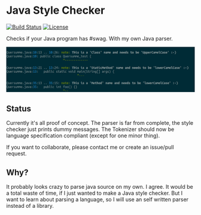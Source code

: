 Java Style Checker
==================
[![Build Status](https://img.shields.io/travis/LukasKalbertodt/jswag/master.svg)](https://travis-ci.org/LukasKalbertodt/jswag)
[![License](https://img.shields.io/github/license/LukasKalbertodt/jswag.svg)]()

Checks if your Java program has #swag. With my own Java parser.

![alt text](https://raw.githubusercontent.com/LukasKalbertodt/jswag/master/media/early_showcase.png "Proof of concept showcase")

## Status
Currently it's all proof of concept. The parser is far from complete,
the style checker just prints dummy messages. The Tokenizer should now be
language specification compliant (except for one minor thing).

If you want to collaborate, please contact me or create an issue/pull request.


## Why?
It probably looks crazy to parse java source on my own. I agree. It would be a
total waste of time, if I just wanted to make a Java style checker. But I want
to learn about parsing a language, so I will use an self written parser instead
of a library.
